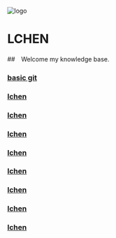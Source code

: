 ![logo](https://docsify.js.org/_media/icon.svg)

# LCHEN

##　Welcome my knowledge base.



<!-- [Get Started](#quick-start) -->
### [basic git](https://lchen142857.github.io/#/Git/basic_git)
### [lchen](https://lchen142857.github.io/#/README)
### [lchen](https://lchen142857.github.io/#/README)
### [lchen](https://lchen142857.github.io/#/README)
### [lchen](https://lchen142857.github.io/#/README)
### [lchen](https://lchen142857.github.io/#/README)
### [lchen](https://lchen142857.github.io/#/README)
### [lchen](https://lchen142857.github.io/#/README)
### [lchen](https://lchen142857.github.io/#/README)
